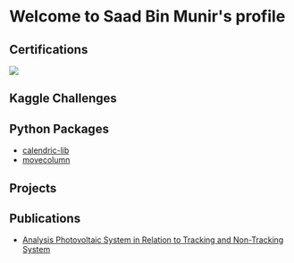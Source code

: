 # Welcome to Saad Bin Munir's profile

## Certifications
<a href="https://www.credly.com/badges/c92b0779-3d61-4140-8cd5-27f948bdfc9c/public_url">
<img src="https://user-images.githubusercontent.com/96207544/219007359-1ee58e9b-580d-4017-8502-be284e2a6339.png"/>
</a>

## Kaggle Challenges

## Python Packages
* [calendric-lib](https://pypi.org/project/calendric-lib/)
* [movecolumn](https://pypi.org/project/movecolumn/)

## Projects

## Publications
* [Analysis Photovoltaic System in Relation to Tracking and Non-Tracking System](https://www.researchgate.net/publication/349319190_Analysis_Photovoltaic_System_in_Relation_to_Tracking_and_Non-Tracking_System)


